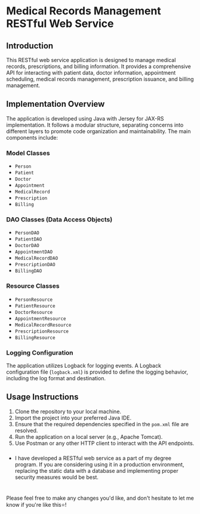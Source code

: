 
# Medical Records Management RESTful Web Service

## Introduction
This RESTful web service application is designed to manage medical records, prescriptions, and billing information. It provides a comprehensive API for interacting with patient data, doctor information, appointment scheduling, medical records management, prescription issuance, and billing management.

## Implementation Overview
The application is developed using Java with Jersey for JAX-RS implementation. It follows a modular structure, separating concerns into different layers to promote code organization and maintainability. The main components include:

### Model Classes

- `Person`
- `Patient`
- `Doctor`
- `Appointment`
- `MedicalRecord`
- `Prescription`
- `Billing`

### DAO Classes (Data Access Objects)

- `PersonDAO`
- `PatientDAO`
- `DoctorDAO`
- `AppointmentDAO`
- `MedicalRecordDAO`
- `PrescriptionDAO`
- `BillingDAO`

### Resource Classes

- `PersonResource`
- `PatientResource`
- `DoctorResource`
- `AppointmentResource`
- `MedicalRecordResource`
- `PrescriptionResource`
- `BillingResource`

### Logging Configuration
The application utilizes Logback for logging events. A Logback configuration file (`logback.xml`) is provided to define the logging behavior, including the log format and destination.



## Usage Instructions
1. Clone the repository to your local machine.
2. Import the project into your preferred Java IDE.
3. Ensure that the required dependencies specified in the `pom.xml` file are resolved.
4. Run the application on a local server (e.g., Apache Tomcat).
5. Use Postman or any other HTTP client to interact with the API endpoints.

###
- I have developed a RESTful web service as a part of my degree program. If you are considering using it in a production environment, replacing the static data with a database and implementing proper security measures would be best.

#
Please feel free to make any changes you'd like, and don't hesitate to let me know if you're like this⭐!
